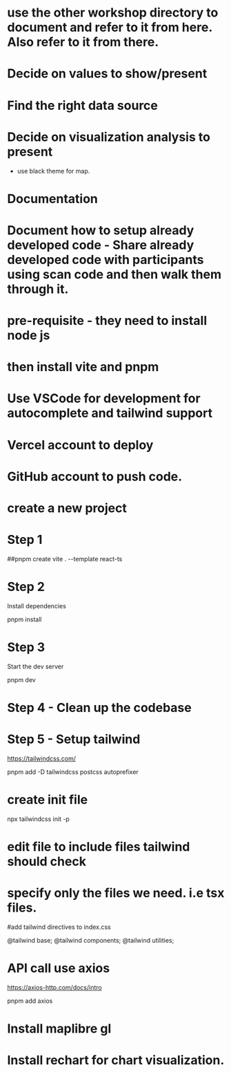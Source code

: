# use the other workshop directory to document and refer to it from here. Also refer to it from there.

# Decide on values to show/present

# Find the right data source

# Decide on visualization analysis to present

- use black theme for map.

# Documentation

# Document how to setup already developed code - Share already developed code with participants using scan code and then walk them through it.

# pre-requisite - they need to install node js

# then install vite and pnpm

# Use VSCode for development for autocomplete and tailwind support

# Vercel account to deploy

# GitHub account to push code.

# create a new project

# Step 1

##pnpm create vite . --template react-ts

# Step 2

Install dependencies

pnpm install

# Step 3

Start the dev server

pnpm dev

# Step 4 - Clean up the codebase

# Step 5 - Setup tailwind

https://tailwindcss.com/

pnpm add -D tailwindcss postcss autoprefixer

# create init file

npx tailwindcss init -p

# edit file to include files tailwind should check

# specify only the files we need. i.e tsx files.

#add tailwind directives to index.css

@tailwind base;
@tailwind components;
@tailwind utilities;

# API call use axios

https://axios-http.com/docs/intro

pnpm add axios

# Install maplibre gl

# Install rechart for chart visualization.
